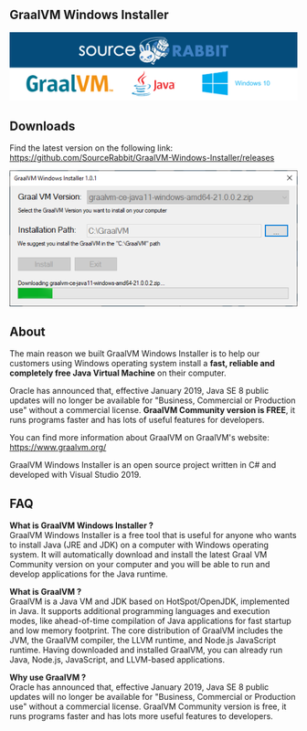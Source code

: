 GraalVM Windows Installer
------
<p align="center">
<a href="https://www.sourcerabbit.com/"><img src="https://github.com/SourceRabbit/GraalVM-Windows-Installer/blob/main/Images/Banner.png" alt="SourceRabbit.com"></a>
</p>


Downloads 
------
Find the latest version on the following link:<br>
https://github.com/SourceRabbit/GraalVM-Windows-Installer/releases

<p align="center">
<img src="https://github.com/SourceRabbit/GraalVM-Windows-Installer/blob/main/Images/Screenshot.png" alt="GraalVM Installer for Windows">
</p>



About 
------

The main reason we built GraalVM Windows Installer is to help our customers using Windows operating system install a <b>fast, reliable and completely free Java Virtual Machine</b> on their computer. 

Oracle has announced that, effective January 2019, Java SE 8 public updates will no longer be available for "Business, Commercial or Production use" without a commercial license. <b>GraalVM Community version is FREE</b>, it runs programs faster and has lots of useful features for developers.

You can find more information about GraalVM on GraalVM's website:<br>
<a href="https://www.graalvm.org/">https://www.graalvm.org/</a>

GraalVM Windows Installer is an open source project written in C# and developed with Visual Studio 2019.

FAQ 
------

<b>What is GraalVM Windows Installer ?</b><br>
GraalVM Windows Installer is a free tool that is useful for anyone who wants to install Java (JRE and JDK) on a computer with Windows operating system. It will automatically download and install the latest Graal VM Community version on your computer and you will be able to run and develop applications for the Java runtime.

<b>What is GraalVM ?</b><br>
GraalVM is a Java VM and JDK based on HotSpot/OpenJDK, implemented in Java. It supports additional programming languages and execution modes, like ahead-of-time compilation of Java applications for fast startup and low memory footprint. The core distribution of GraalVM includes the JVM, the GraalVM compiler, the LLVM runtime, and Node.js JavaScript runtime. Having downloaded and installed GraalVM, you can already run Java, Node.js, JavaScript, and LLVM-based applications.

<b>Why use GraalVM ?</b><br>
Oracle has announced that, effective January 2019, Java SE 8 public updates will no longer be available for "Business, Commercial or Production use" without a commercial license. GraalVM Community version is free, it runs programs faster and has lots more useful features to developers.

